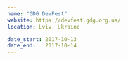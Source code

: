 ```yaml
---
name: "GDG DevFest"
website: https://devfest.gdg.org.ua/
location: Lviv, Ukraine

date_start: 2017-10-13
date_end:   2017-10-14
---
```

